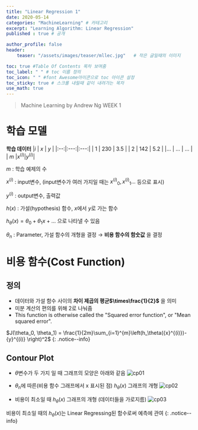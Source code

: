```yaml
---
title: "Linear Regression 1"
date: 2020-05-14
categories: "MachineLearning" # 카테고리
excerpt: "Learning Algorithm: Linear Regression"
published : true # 공개

author_profile: false
header:
    teaser: "/assets/images/teaser/mllec.jpg"   # 작은 글일때의 이미지

toc: true #Table Of Contents 목차 보여줌
toc_label: " " # toc 이름 정의
toc_icon: " " #font Awesome아이콘으로 toc 아이콘 설정
toc_sticky: true # 스크롤 내릴때 같이 내려가는 목차
use_math: true
---
```


> Machine Learning by Andrew Ng WEEK 1

# 학습 모델

**학습 데이터**
|$i$ | $x$ | $y$ |
|:--:|:---:|:---:|
| 1  | 230 | 3.5 |
| 2  | 142 | 5.2 |
|... | ... | ... |
| $m$  |$x^{(i)}$|$y^{(i)}$|

$m$ : 학습 예제의 수

$x^{(i)}$ : input변수, (input변수가 여러 가지일 때는 ${x^{(i)}}_0, {x^{(i)}}_1 ...$ 등으로 표시)

$y^{(i)}$ : output변수, 출력값


$h(x)$ : 가설(hypothesis) 함수, $x$에서 $y$로 가는 함수

${h}_{\theta}(x) = {\theta}_{0}+{\theta}_{1}x + ...$  으로 나타낼 수 있음

${\theta}_{n}$ : Parameter, 가설 함수의 개형을 결정 $\rightarrow$ **비용 함수의 함숫값** 을 결정

# 비용 함수(Cost Function)

## 정의
- 데이터와 가설 함수 사이의 **차이 제곱의 평균$\times\frac{1}{2}$** 을 의미
- 미분 계산의 편의를 위해 2로 나눠줌
- This function is otherwise called the "Squared error function", or "Mean squared error".


$J(\theta_0, \theta_1) = \frac{1}{2m}\sum_{i=1}^{m}\left(h_\theta({x}^{(i)})-{y}^{(i)} \right)^2$
{: .notice--info}

## Contour Plot

- $\theta$변수가 두 가지 일 때 그래프의 모양은 아래와 같음
![cp01](https://user-images.githubusercontent.com/57739683/81956070-d9404880-9645-11ea-86b7-9711b03273ac.jpg)

- $\theta_n$에 따른(비용 함수 그래프에서 x 표시된 점) $h_\theta(x)$ 그래프의 개형
![cp02](https://user-images.githubusercontent.com/57739683/81956148-ed844580-9645-11ea-972e-cabcca74ea7f.jpg)
- 비용이 최소일 때 $h_\theta(x)$ 그래프의 개형 (데이터들을 가로지름)
![cp03](https://user-images.githubusercontent.com/57739683/81956152-eeb57280-9645-11ea-9e67-3b450b3f47cb.jpg)


비용이 최소일 때의 $h_\theta(x)$는 Linear Regressing된 함수로써 예측에 관여
{: .notice--info}
